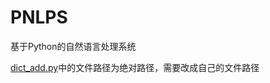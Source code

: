 # PNLPS
基于Python的自然语言处理系统

[dict_add.py](https://github.com/NamelessLink/PNLPS/blob/master/PythonUi/Deal/dict_add.py)中的文件路径为绝对路径，需要改成自己的文件路径
